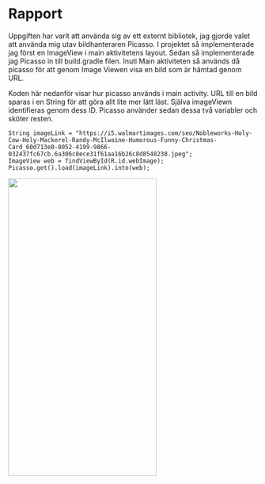 
# Rapport

Uppgiften har varit att använda sig av ett externt bibliotek, jag gjorde valet att använda mig utav bildhanteraren Picasso. 
I projektet så implementerade jag först en ImageView i main aktivitetens layout. Sedan så implementerade jag Picasso in till build.gradle filen.
Inuti Main aktiviteten så används då picasso för att genom Image Viewen visa en bild som är hämtad genom URL.

Koden här nedanför visar hur picasso används i main activity.
URL till en bild sparas i en String för att göra allt lite mer lätt läst.
Själva imageViewn identifieras genom dess ID.
Picasso använder sedan dessa två variabler och sköter resten. 

```
String imageLink = "https://i5.walmartimages.com/seo/Nobleworks-Holy-Cow-Holy-Mackerel-Randy-McIlwaine-Humorous-Funny-Christmas-Card_60d713e0-8052-4199-9866-032437fc67cb.6a306c8ece31f61aa16b26c8d8548238.jpeg";
ImageView web = findViewById(R.id.webImage);
Picasso.get().load(imageLink).into(web);
```

<img src="InternalWebPage.png" width="300" height="600">
